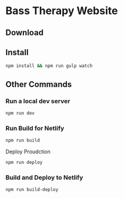 # Bass Therapy Website

## Download 


## Install 

```bash
npm install && npm run gulp watch
```

## Other Commands

### Run a local dev server

```bash
npm run dev
```

### Run Build for Netlify

```bash
npm run build
```

Deploy Proudction

```bash
npm run deploy
```

### Build and Deploy to Netlify

```bash
npm run build-deploy
```
